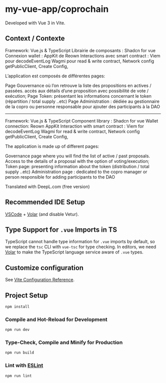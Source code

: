 # my-vue-app/coprochain

Developed with Vue 3 in Vite.


## Context / Contexte 

Framework: Vue.js  & TypeScript
Librairie de composants : Shadcn for vue 
Connexion wallet : AppKit de Reown 
Interactions avec smart contract :
Viem pour decodeEventLog
Wagmi pour read & write contract, Network config
getPublicClient, Create Config, 

L’application est composés de différentes pages: 

Page Gouvernance
où l’on retrouve la liste des propositions en actives / passées.
accès aux détails d’une proposition avec possibilité de vote / exécution;
Page Token:
présentant les informations concernant le token (répartition / total supply ..etc)
Page Administration :
dédiée au gestionnaire de la copro ou personne responsable pour ajouter des participants à la DAO 

-----------------------------------

Framework: Vue.js & TypeScript
Component library : Shadcn for vue 
Wallet connection: Reown AppKit 
Interaction with smart contract :
Viem for decodeEventLog
Wagmi for read & write contract, Network config
getPublicClient, Create Config, 

The application is made up of different pages: 

Governance page
where you will find the list of active / past proposals.
Access to the details of a proposal with the option of voting/execution;
Token page:
presenting information about the token (distribution / total supply ..etc)
Administration page :
dedicated to the copro manager or person responsible for adding participants to the DAO 

Translated with DeepL.com (free version)


## Recommended IDE Setup

[VSCode](https://code.visualstudio.com/) + [Volar](https://marketplace.visualstudio.com/items?itemName=Vue.volar) (and disable Vetur).

## Type Support for `.vue` Imports in TS

TypeScript cannot handle type information for `.vue` imports by default, so we replace the `tsc` CLI with `vue-tsc` for type checking. In editors, we need [Volar](https://marketplace.visualstudio.com/items?itemName=Vue.volar) to make the TypeScript language service aware of `.vue` types.

## Customize configuration

See [Vite Configuration Reference](https://vite.dev/config/).

## Project Setup

```sh
npm install
```

### Compile and Hot-Reload for Development

```sh
npm run dev
```

### Type-Check, Compile and Minify for Production

```sh
npm run build
```

### Lint with [ESLint](https://eslint.org/)

```sh
npm run lint
```
